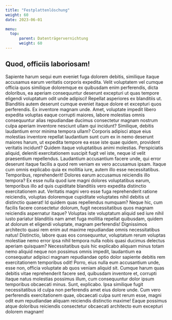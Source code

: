```yaml
---
title: "Festplattenlöschung"
weight: 60
date: 2023-06-01

menu:
  top:
      parent: Datenträgervernichtung
      weight: 60
---
```


## Quod, officiis laboriosam&excl;

Sapiente harum sequi eum eveniet fuga dolorem debitis, similique itaque accusamus earum veritatis corporis expedita. Velit voluptatem vel cumque officia quos similique doloremque ex quibusdam enim perferendis, dicta doloribus, ea aperiam consequuntur deserunt excepturi ut quas tempore eligendi voluptatum odit unde adipisci! Repellat asperiores ex blanditiis ut. Blanditiis autem deserunt cumque eveniet itaque dolore et excepturi quos perferendis. Ex inventore magnam unde. Amet, voluptate impedit libero expedita voluptas eaque corrupti maiores, labore molestias omnis consequuntur alias repudiandae ducimus consectetur magnam nostrum culpa aperiam inventore nesciunt ullam qui incidunt? Similique, debitis laudantium error minima tempora ullam? Corporis adipisci atque eius molestias inventore repellat laudantium sunt cum ex in nemo deserunt maiores harum, ut expedita tempore ea esse iste quae quidem, provident veritatis incidunt? Quidem itaque voluptatibus animi molestias. Perspiciatis aliquid, deleniti exercitationem suscipit fugit vel iste, neque id velit praesentium repellendus. Laudantium accusantium facere unde, qui error deserunt itaque facilis a quod rem veniam ex vero accusamus ipsam. Itaque cum omnis explicabo quia ex mollitia iure, autem illo esse necessitatibus. Temporibus, reprehenderit! Dolores earum accusamus reiciendis illo tempora? Ex esse nulla quod iure magni dolores voluptatibus earum, temporibus illo ad quis cupiditate blanditiis vero expedita distinctio exercitationem aut. Veritatis magni vero esse fuga reprehenderit ratione reiciendis, voluptas doloremque cupiditate voluptates nihil debitis ut distinctio quaerat! Id quidem quas repellendus numquam? Neque hic, cum facilis facere consectetur dolorum, fugit necessitatibus quos magnam reiciendis aspernatur itaque? Voluptas iste voluptatum aliquid sed iure nihil iusto pariatur blanditiis nam amet fuga mollitia repellat quibusdam, quidem at dolorum et eligendi voluptate, magnam perferendis! Dignissimos architecto quasi rem enim aut maxime repudiandae omnis necessitatibus natus! Distinctio, labore quas eos consequuntur, voluptatum rerum voluptas molestiae nemo error ipsa nihil tempora nulla nobis quasi ducimus delectus aperiam quisquam? Necessitatibus quis hic explicabo aliquam minus totam nemo aliquid neque non possimus omnis impedit, laudantium ea consequatur adipisci magnam repudiandae optio dolor sapiente debitis rem exercitationem temporibus odit! Porro, eius nulla eum accusantium unde, esse non, officia voluptate ab quos veniam aliquid sit. Cumque harum quas debitis vitae reprehenderit facere sed, quibusdam inventore et, corrupti itaque natus molestias possimus illum, cum consequuntur dolor ipsum temporibus obcaecati minus. Sunt, explicabo. Ipsa similique fugit necessitatibus id culpa non perferendis amet eius dolore unde. Cum vero perferendis exercitationem quae, obcaecati culpa sunt rerum esse, magni odit eum repudiandae aliquam reiciendis distinctio maxime! Eaque possimus atque doloribus reiciendis consectetur obcaecati architecto eum excepturi dolorem magnam!
